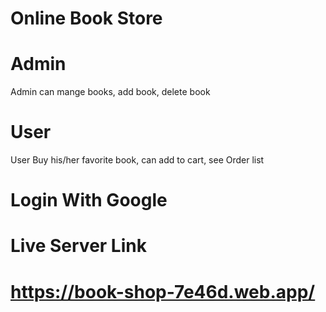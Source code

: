 # Online Book Store

# Admin

Admin can mange books, add book, delete book

# User 

User Buy his/her favorite book, can add to cart, see Order list 

# Login With Google 

# Live Server Link 

# https://book-shop-7e46d.web.app/
